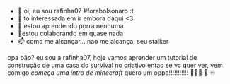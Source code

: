 - 👋 oi, eu sou rafinha07 #forabolsonaro :t
- 👀 to interessada em ir embora daqui <3
- 🌱 estou aprendendo porra nenhuma
- 💞️estou colaborando em quase nada
- 📫 como me alcançar... nao me alcança, seu stalker

<!---
rafinha07/rafinha07 is a ✨ special ✨ repository because its `README.md` (this file) appears on your GitHub profile.
You can click the Preview link to take a look at your changes.
--->

opa                                        bão? eu sou a rafinha07, hoje vamos aprender um tutorial de construção de uma casa do survival no criativo
entao se vc quer ver, vem comigo *começa uma intro de minecraft*
quero um oppa!!!!!!!!!!! 👨🍥🍓 
🦆 ♾️
